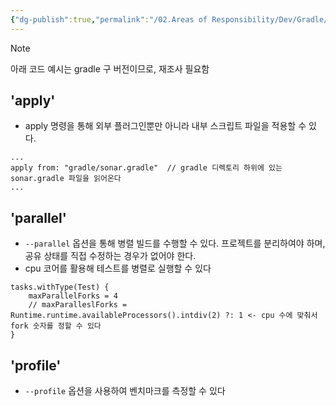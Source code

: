 ```yaml
---
{"dg-publish":true,"permalink":"/02.Areas of Responsibility/Dev/Gradle/effective gradle/","tags":["gradle","dev"],"noteIcon":""}
---
```


>[!note]
>아래 코드 예시는 gradle 구 버전이므로, 재조사 필요함

## 'apply'
- apply 명령을 통해 외부 플러그인뿐만 아니라 내부 스크립트 파일을 적용할 수 있다.
```
...
apply from: "gradle/sonar.gradle"  // gradle 디렉토리 하위에 있는 sonar.gradle 파일을 읽어온다
...
```
## 'parallel'
- `--parallel` 옵션을 통해 병렬 빌드를 수행할 수 있다. 프로젝트를 분리하여야 하며, 공유 상태를 직접 수정하는 경우가 없어야 한다.
- cpu 코어를 활용해 테스트를 병렬로 실행할 수 있다
```
tasks.withType(Test) {
	maxParallelForks = 4
	// maxParalleslForks = Runtime.runtime.availableProcessors().intdiv(2) ?: 1 <- cpu 수에 맞춰서 fork 숫자를 정할 수 있다
}
```

## 'profile'
- `--profile` 옵션을 사용하여 벤치마크를 측정할 수 있다
